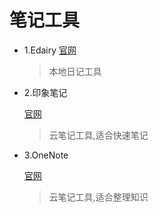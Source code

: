 # 笔记工具

* 1.Edairy
    [官网](http://www.haoxg.net/)
    >本地日记工具

* 2.印象笔记

    [官网](https://www.yinxiang.com/)
    >云笔记工具,适合快速笔记
* 3.OneNote

    [官网](https://www.onenote.com/signin?wdorigin=ondc)
    >云笔记工具,适合整理知识



